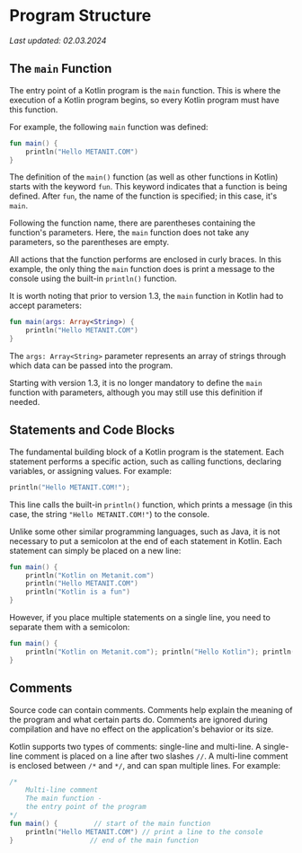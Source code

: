 # Program Structure
_Last updated: 02.03.2024_

## The `main` Function

The entry point of a Kotlin program is the `main` function. This is where the execution of a Kotlin program begins, so every Kotlin program must have this function.

For example, the following `main` function was defined:

```kotlin
fun main() {
    println("Hello METANIT.COM")
}
```

The definition of the `main()` function (as well as other functions in Kotlin) starts with the keyword `fun`. This keyword indicates that a function is being defined. After `fun`, the name of the function is specified; in this case, it's `main`.

Following the function name, there are parentheses containing the function's parameters. Here, the `main` function does not take any parameters, so the parentheses are empty.

All actions that the function performs are enclosed in curly braces. In this example, the only thing the `main` function does is print a message to the console using the built-in `println()` function.

It is worth noting that prior to version 1.3, the `main` function in Kotlin had to accept parameters:

```kotlin
fun main(args: Array<String>) {
    println("Hello METANIT.COM")
}
```

The `args: Array<String>` parameter represents an array of strings through which data can be passed into the program.

Starting with version 1.3, it is no longer mandatory to define the `main` function with parameters, although you may still use this definition if needed.

## Statements and Code Blocks

The fundamental building block of a Kotlin program is the statement. Each statement performs a specific action, such as calling functions, declaring variables, or assigning values. For example:

```kotlin
println("Hello METANIT.COM!");
```

This line calls the built-in `println()` function, which prints a message (in this case, the string `"Hello METANIT.COM!"`) to the console.

Unlike some other similar programming languages, such as Java, it is not necessary to put a semicolon at the end of each statement in Kotlin. Each statement can simply be placed on a new line:

```kotlin
fun main() {
    println("Kotlin on Metanit.com")
    println("Hello METANIT.COM")
    println("Kotlin is a fun")
}
```

However, if you place multiple statements on a single line, you need to separate them with a semicolon:

```kotlin
fun main() {
    println("Kotlin on Metanit.com"); println("Hello Kotlin"); println("Kotlin is a fun")
}
```

## Comments

Source code can contain comments. Comments help explain the meaning of the program and what certain parts do. Comments are ignored during compilation and have no effect on the application's behavior or its size.

Kotlin supports two types of comments: single-line and multi-line. A single-line comment is placed on a line after two slashes `//`. A multi-line comment is enclosed between `/*` and `*/`, and can span multiple lines. For example:

```kotlin
/*
    Multi-line comment
    The main function -
    the entry point of the program
*/
fun main() {         // start of the main function
    println("Hello METANIT.COM") // print a line to the console
}                   // end of the main function
```
